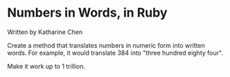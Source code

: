 <h1>Numbers in Words, in Ruby</h1>
<p>Written by Katharine Chen</p>

Create a method that translates numbers in numeric form into written words. For example, it would translate 384 into "three hundred eighty four".

Make it work up to 1 trillion. 